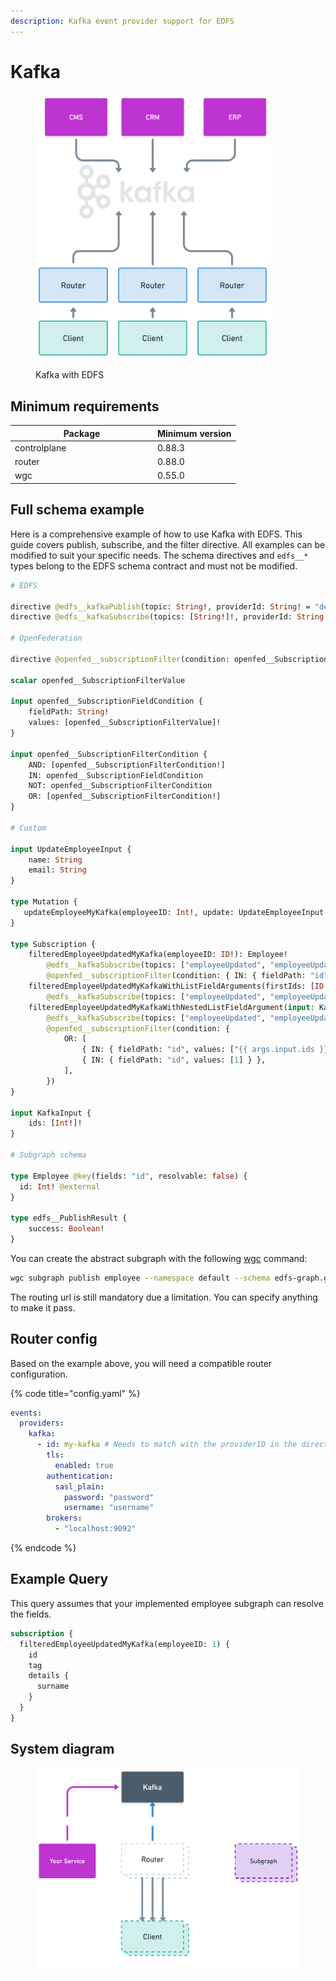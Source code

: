 ```yaml
---
description: Kafka event provider support for EDFS
---
```


# Kafka

<figure><img src="../../.gitbook/assets/EDFS Kafka.png" alt="" width="375"><figcaption><p>Kafka with EDFS</p></figcaption></figure>

## Minimum requirements

<table><thead><tr><th width="214">Package</th><th>Minimum version</th></tr></thead><tbody><tr><td>controlplane</td><td>0.88.3</td></tr><tr><td>router</td><td>0.88.0</td></tr><tr><td>wgc</td><td>0.55.0</td></tr></tbody></table>

## Full schema example

Here is a comprehensive example of how to use Kafka with EDFS. This guide covers publish, subscribe, and the filter directive. All examples can be modified to suit your specific needs. The schema directives and `edfs__*` types belong to the EDFS schema contract and must not be modified.

```graphql
# EDFS

directive @edfs__kafkaPublish(topic: String!, providerId: String! = "default") on FIELD_DEFINITION
directive @edfs__kafkaSubscribe(topics: [String!]!, providerId: String! = "default") on FIELD_DEFINITION

# OpenFederation

directive @openfed__subscriptionFilter(condition: openfed__SubscriptionFilterCondition!) on FIELD_DEFINITION

scalar openfed__SubscriptionFilterValue

input openfed__SubscriptionFieldCondition {
    fieldPath: String!
    values: [openfed__SubscriptionFilterValue]!
}

input openfed__SubscriptionFilterCondition {
    AND: [openfed__SubscriptionFilterCondition!]
    IN: openfed__SubscriptionFieldCondition
    NOT: openfed__SubscriptionFilterCondition
    OR: [openfed__SubscriptionFilterCondition!]
}

# Custom

input UpdateEmployeeInput {
    name: String
    email: String
}

type Mutation {
   updateEmployeeMyKafka(employeeID: Int!, update: UpdateEmployeeInput!): edfs__PublishResult! @edfs__kafkaPublish(topic: "employeeUpdated", providerId: "my-kafka")
}

type Subscription {
    filteredEmployeeUpdatedMyKafka(employeeID: ID!): Employee!
        @edfs__kafkaSubscribe(topics: ["employeeUpdated", "employeeUpdatedTwo"], providerId: "my-kafka")
        @openfed__subscriptionFilter(condition: { IN: { fieldPath: "id", values: [1, 3, 4, 7, 11] } })
    filteredEmployeeUpdatedMyKafkaWithListFieldArguments(firstIds: [ID!]!, secondIds: [ID!]!): Employee!
        @edfs__kafkaSubscribe(topics: ["employeeUpdated", "employeeUpdatedTwo"], providerId: "my-kafka")
    filteredEmployeeUpdatedMyKafkaWithNestedListFieldArgument(input: KafkaInput!): Employee!
        @edfs__kafkaSubscribe(topics: ["employeeUpdated", "employeeUpdatedTwo"], providerId: "my-kafka")
        @openfed__subscriptionFilter(condition: {
            OR: [
                { IN: { fieldPath: "id", values: ["{{ args.input.ids }}"] } },
                { IN: { fieldPath: "id", values: [1] } },
            ],
        })
}

input KafkaInput {
    ids: [Int!]!
}

# Subgraph schema

type Employee @key(fields: "id", resolvable: false) {
  id: Int! @external
}

type edfs__PublishResult {
    success: Boolean!
}
```

You can create the abstract subgraph with the following [wgc](../../cli/intro.md) command:

```bash
wgc subgraph publish employee --namespace default --schema edfs-graph.graphqls --routing-url http://localhost:4004/graphql
```

The routing url is still mandatory due a limitation. You can specify anything to make it pass.

## Router config

Based on the example above, you will need a compatible router configuration.

{% code title="config.yaml" %}
```yaml
events:
  providers:
    kafka:
      - id: my-kafka # Needs to match with the providerID in the directive
        tls: 
          enabled: true
        authentication: 
          sasl_plain: 
            password: "password"
            username: "username"
        brokers:
          - "localhost:9092"
```
{% endcode %}

## Example Query

This query assumes that your implemented employee subgraph can resolve the fields.

```graphql
subscription {
  filteredEmployeeUpdatedMyKafka(employeeID: 1) {
    id
    tag
    details {
      surname
    }
  }
}
```



## System diagram

<figure><img src="../../.gitbook/assets/image (119).png" alt=""><figcaption></figcaption></figure>
